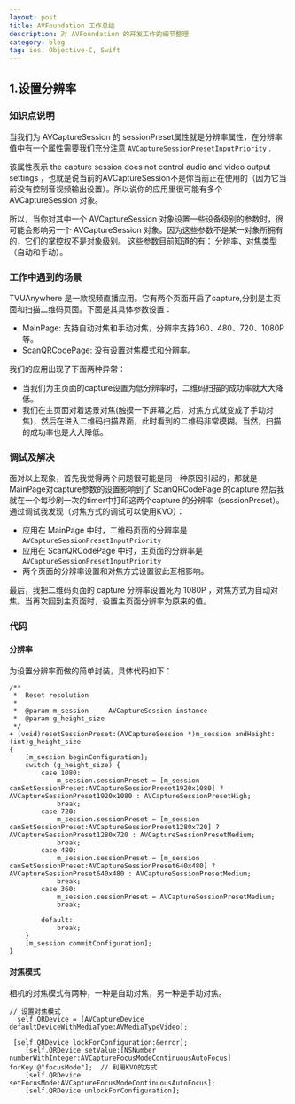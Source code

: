 ```yaml
---
layout: post
title: AVFoundation 工作总结
description: 对 AVFoundation 的开发工作的细节整理
category: blog
tag: ios, Objective-C, Swift
---
```


## 1.设置分辨率


### 知识点说明

当我们为 AVCaptureSession 的 sessionPreset属性就是分辨率属性，在分辨率值中有一个属性需要我们充分注意 `AVCaptureSessionPresetInputPriority` .

该属性表示 the capture session does not control audio and video output settings ，也就是说当前的AVCaptureSession不是你当前正在使用的（因为它当前没有控制音视频输出设置）。所以说你的应用里很可能有多个 AVCaptureSession 对象。

所以，当你对其中一个 AVCaptureSession 对象设置一些设备级别的参数时，很可能会影响另一个 AVCaptureSession 对象。因为这些参数不是某一对象所拥有的，它们的掌控权不是对象级别。 这些参数目前知道的有： 分辨率、对焦类型（自动和手动）。



### 工作中遇到的场景

TVUAnywhere 是一款视频直播应用。它有两个页面开启了capture,分别是主页面和扫描二维码页面。下面是其具体参数设置：

* MainPage: 支持自动对焦和手动对焦，分辨率支持360、480、720、1080P等。
* ScanQRCodePage: 没有设置对焦模式和分辨率。

我们的应用出现了下面两种异常：

* 当我们为主页面的capture设置为低分辨率时，二维码扫描的成功率就大大降低。
* 我们在主页面对着远景对焦(触摸一下屏幕之后，对焦方式就变成了手动对焦)，然后在进入二维码扫描界面，此时看到的二维码非常模糊。当然，扫描的成功率也是大大降低。



### 调试及解决

面对以上现象，首先我觉得两个问题很可能是同一种原因引起的，那就是MainPage对capture参数的设置影响到了 ScanQRCodePage 的capture.然后我就在一个每秒刷一次的timer中打印这两个capture 的分辨率（sessionPreset）。通过调试我发现（对焦方式的调试可以使用KVO）：

 * 应用在 MainPage 中时，二维码页面的分辨率是 `AVCaptureSessionPresetInputPriority`
 * 应用在 ScanQRCodePage 中时，主页面的分辨率是 `AVCaptureSessionPresetInputPriority`
 * 两个页面的分辨率设置和对焦方式设置彼此互相影响。

最后，我把二维码页面的 capture 分辨率设置死为 1080P ，对焦方式为自动对焦。当再次回到主页面时，设置主页面分辨率为原来的值。


### 代码


#### 分辨率

为设置分辨率而做的简单封装，具体代码如下：

```
/**
 *  Reset resolution
 *
 *  @param m_session     AVCaptureSession instance
 *  @param g_height_size
 */
+ (void)resetSessionPreset:(AVCaptureSession *)m_session andHeight:(int)g_height_size
{
    [m_session beginConfiguration];
    switch (g_height_size) {
        case 1080:
            m_session.sessionPreset = [m_session canSetSessionPreset:AVCaptureSessionPreset1920x1080] ? AVCaptureSessionPreset1920x1080 : AVCaptureSessionPresetHigh;
            break;
        case 720:
            m_session.sessionPreset = [m_session canSetSessionPreset:AVCaptureSessionPreset1280x720] ? AVCaptureSessionPreset1280x720 : AVCaptureSessionPresetMedium;
            break;
        case 480:
            m_session.sessionPreset = [m_session canSetSessionPreset:AVCaptureSessionPreset640x480] ? AVCaptureSessionPreset640x480 : AVCaptureSessionPresetMedium;
            break;
        case 360:
            m_session.sessionPreset = AVCaptureSessionPresetMedium;
            break;
            
        default:
            break;
    }
    [m_session commitConfiguration];
}

```


#### 对焦模式

相机的对焦模式有两种，一种是自动对焦，另一种是手动对焦。

```
// 设置对焦模式
  self.QRDevice = [AVCaptureDevice defaultDeviceWithMediaType:AVMediaTypeVideo];
  
 [self.QRDevice lockForConfiguration:&error];
    [self.QRDevice setValue:[NSNumber numberWithInteger:AVCaptureFocusModeContinuousAutoFocus] forKey:@"focusMode"];  // 利用KVO的方式
    [self.QRDevice setFocusMode:AVCaptureFocusModeContinuousAutoFocus]; 
    [self.QRDevice unlockForConfiguration];

```